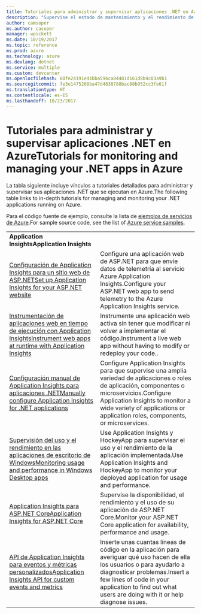 ```yaml
---
title: Tutoriales para administrar y supervisar aplicaciones .NET en Azure
description: "Supervise el estado de mantenimiento y el rendimiento de su aplicación .NET que se ejecuta en Azure e instrumente la telemetría para guardar información sobre cómo se utiliza la aplicación."
author: camsoper
ms.author: casoper
manager: wpickett
ms.date: 10/19/2017
ms.topic: reference
ms.prod: azure
ms.technology: azure
ms.devlang: dotnet
ms.service: multiple
ms.custom: devcenter
ms.openlocfilehash: 60fe24191e41bba596ca84481d161d8b4c03a9b1
ms.sourcegitcommit: fe3e1475208ba47d4630788bac88b952cc3fe61f
ms.translationtype: HT
ms.contentlocale: es-ES
ms.lasthandoff: 10/23/2017
---
```

# <a name="tutorials-for-monitoring-and-managing-your-net-apps-in-azure"></a><span data-ttu-id="3f9a5-103">Tutoriales para administrar y supervisar aplicaciones .NET en Azure</span><span class="sxs-lookup"><span data-stu-id="3f9a5-103">Tutorials for monitoring and managing your .NET apps in Azure</span></span>

<span data-ttu-id="3f9a5-104">La tabla siguiente incluye vínculos a tutoriales detallados para administrar y supervisar sus aplicaciones .NET que se ejecutan en Azure.</span><span class="sxs-lookup"><span data-stu-id="3f9a5-104">The following table links to in-depth tutorials for managing and monitoring your .NET applications running on Azure.</span></span> 

<span data-ttu-id="3f9a5-105">Para el código fuente de ejemplo, consulte la lista de [ejemplos de servicios de Azure](https://azure.microsoft.com/resources/samples/?platform=dotnet).</span><span class="sxs-lookup"><span data-stu-id="3f9a5-105">For sample source code, see the list of [Azure service samples](https://azure.microsoft.com/resources/samples/?platform=dotnet).</span></span>

| | |
|---|---|
| <span data-ttu-id="3f9a5-106">**Application Insights**</span><span class="sxs-lookup"><span data-stu-id="3f9a5-106">**Application Insights**</span></span> ||
| <span data-ttu-id="3f9a5-107">[Configuración de Application Insights para un sitio web de ASP.NET][1]</span><span class="sxs-lookup"><span data-stu-id="3f9a5-107">[Set up Application Insights for your ASP.NET website][1]</span></span> | <span data-ttu-id="3f9a5-108">Configure una aplicación web de ASP.NET para que envíe datos de telemetría al servicio Azure Application Insights.</span><span class="sxs-lookup"><span data-stu-id="3f9a5-108">Configure your ASP.NET web app to send telemetry to the Azure Application Insights service.</span></span> | 
| <span data-ttu-id="3f9a5-109">[Instrumentación de aplicaciones web en tiempo de ejecución con Application Insights][2]</span><span class="sxs-lookup"><span data-stu-id="3f9a5-109">[Instrument web apps at runtime with Application Insights][2]</span></span> | <span data-ttu-id="3f9a5-110">Instrumente una aplicación web activa sin tener que modificar ni volver a implementar el código.</span><span class="sxs-lookup"><span data-stu-id="3f9a5-110">Instrument a live web app without having to modify or redeploy your code..</span></span> | 
| <span data-ttu-id="3f9a5-111">[Configuración manual de Application Insights para aplicaciones .NET][3]</span><span class="sxs-lookup"><span data-stu-id="3f9a5-111">[Manually configure Application Insights for .NET applications][3]</span></span> | <span data-ttu-id="3f9a5-112">Configure Application Insights para que supervise una amplia variedad de aplicaciones o roles de aplicación, componentes o microservicios.</span><span class="sxs-lookup"><span data-stu-id="3f9a5-112">Configure Application Insights to monitor a wide variety of applications or application roles, components, or microservices.</span></span> | 
| <span data-ttu-id="3f9a5-113">[Supervisión del uso y el rendimiento en las aplicaciones de escritorio de Windows][4]</span><span class="sxs-lookup"><span data-stu-id="3f9a5-113">[Monitoring usage and performance in Windows Desktop apps][4]</span></span> | <span data-ttu-id="3f9a5-114">Use Application Insights y HockeyApp para supervisar el uso y el rendimiento de la aplicación implementada.</span><span class="sxs-lookup"><span data-stu-id="3f9a5-114">Use Application Insights and HockeyApp to monitor your deployed application for usage and performance.</span></span> | 
| <span data-ttu-id="3f9a5-115">[Application Insights para ASP.NET Core][5]</span><span class="sxs-lookup"><span data-stu-id="3f9a5-115">[Application Insights for ASP.NET Core][5]</span></span> | <span data-ttu-id="3f9a5-116">Supervise la disponibilidad, el rendimiento y el uso de su aplicación de ASP.NET Core.</span><span class="sxs-lookup"><span data-stu-id="3f9a5-116">Monitor your ASP.NET Core application for availability, performance and usage.</span></span> | 
| <span data-ttu-id="3f9a5-117">[API de Application Insights para eventos y métricas personalizados][6]</span><span class="sxs-lookup"><span data-stu-id="3f9a5-117">[Application Insights API for custom events and metrics][6]</span></span> | <span data-ttu-id="3f9a5-118">Inserte unas cuantas líneas de código en la aplicación para averiguar qué uso hacen de ella los usuarios o para ayudarlo a diagnosticar problemas.</span><span class="sxs-lookup"><span data-stu-id="3f9a5-118">Insert a few lines of code in your application to find out what users are doing with it or help diagnose issues.</span></span> | 


[1]: /azure/application-insights/app-insights-asp-net
[2]: /azure/application-insights/app-insights-monitor-performance-live-website-now
[3]: /azure/application-insights/app-insights-windows-services
[4]: /azure/application-insights/app-insights-windows-desktop
[5]: /azure/application-insights/app-insights-asp-net-core
[6]: /azure/application-insights/app-insights-api-custom-events-metrics
